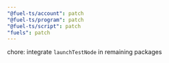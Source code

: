 ```yaml
---
"@fuel-ts/account": patch
"@fuel-ts/program": patch
"@fuel-ts/script": patch
"fuels": patch
---
```


chore: integrate `launchTestNode` in remaining packages
